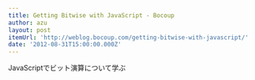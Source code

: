 ```yaml
---
title: Getting Bitwise with JavaScript - Bocoup
author: azu
layout: post
itemUrl: 'http://weblog.bocoup.com/getting-bitwise-with-javascript/'
date: '2012-08-31T15:00:00.000Z'
---
```

JavaScriptでビット演算について学ぶ
